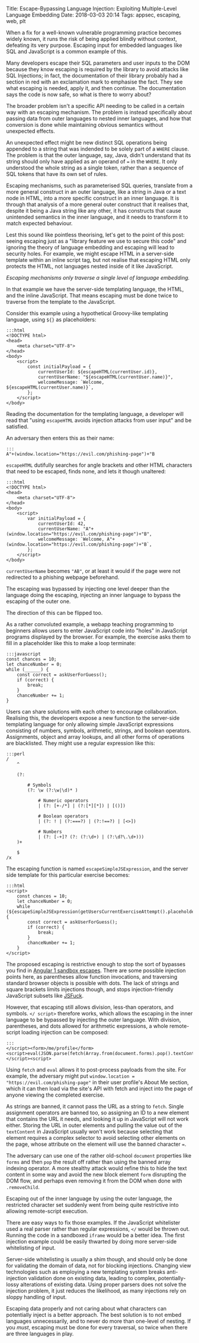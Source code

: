 Title: Escape-Bypassing Language Injection: Exploiting Multiple-Level Language Embedding
Date: 2018-03-03 20:14
Tags: appsec, escaping, web, plt

When a fix for a well-known vulnerable programming practice becomes widely
known, it runs the risk of being applied blindly without context, defeating its
very purpose. Escaping input for embedded languages like SQL and JavaScript is a
common example of this.

Many developers escape their SQL parameters and user inputs to the DOM because
they know escaping is required by the library to avoid attacks like SQL
Injections; in fact, the documentation of their library probably had a section
in red with an exclamation mark to emphasise the fact. They see what escaping is
needed, apply it, and then continue. The documentation says the code is now
safe, so what is there to worry about?

The broader problem isn't a specific API needing to be called in a certain
way with an escaping mechanism. The problem is instead specifically about
passing data from outer languages to nested inner languages, and how that
conversion is done while maintaining obvious semantics without unexpected
effects.

An unexpected effect might be new distinct SQL operations being appended to a
string that was indended to be solely part of a `WHERE` clause. The problem is
that the outer language, say, Java, didn't understand that its string should
only have applied as an operand of `=` in the `WHERE`. It only understood the
whole string as a single token, rather than a sequence of SQL tokens that have
its own set of rules.

Escaping mechanisms, such as parameterised SQL queries, translate from a more
general construct in an outer language, like a string in Java or a text node in
HTML, into a more specific construct in an inner language. It is through that
analysis of a more general outer construct that it realises that, despite it
being a Java string like any other, it has constructs that cause unintended
semantics in the inner language, and it needs to transform it to match expected
behaviour.

Lest this sound like pointless theorising, let's get to the point of this post:
seeing escaping just as a "library feature we use to secure this code" and
ignoring the theory of language embedding and escaping will lead to security
holes. For example, we might escape HTML in a server-side template within an
inline script tag, but not realise that escaping HTML only protects the HTML,
not languages nested inside of it like JavaScript.

_Escaping mechanisms only traverse a single level of language embedding._

In that example we have the server-side templating language, the HTML, and the
inline JavaScript. That means escaping must be done twice to traverse from the
template to the JavaScript.

Consider this example using a hypothetical Groovy-like templating language,
using `${}` as placeholders:

    :::html
    <!DOCTYPE html>
    <head>
        <meta charset="UTF-8">
    </head>
    <body>
        <script>
            const initialPayload = {
                currentUserId: ${escapeHTML(currentUser.id)},
                currentUserName: "${escapeHTML(currentUser.name)}",
                welcomeMessage: `Welcome, ${escapeHTML(currentUser.name)}`,
            };
        </script>
    </body>

Reading the documentation for the templating language, a developer will read
that "using `escapeHTML` avoids injection attacks from user input" and be
satisfied.

An adversary then enters this as their name:

    :::
    A"+(window.location="https://evil.com/phishing-page")+"B

`escapeHTML` dutifully searches for angle brackets and other HTML characters
that need to be escaped, finds none, and lets it though unaltered:

    :::html
    <!DOCTYPE html>
    <head>
        <meta charset="UTF-8">
    </head>
    <body>
        <script>
            var initialPayload = {
                currentUserId: 42,
                currentUserName: "A"+(window.location="https://evil.com/phishing-page")+"B",
                welcomeMessage: `Welcome, A"+(window.location="https://evil.com/phishing-page")+"B`,
            };
        </script>
    </body>

`currentUserName` becomes `"AB"`, or at least it would if the page were not
redirected to a phishing webpage beforehand.

The escaping was bypassed by injecting one level deeper than the language doing
the escaping, injecting an inner language to bypass the escaping of the outer
one.

The direction of this can be flipped too.

As a rather convoluted example, a webapp teaching programming to beginners
allows users to enter JavaScript code into "holes" in JavaScript programs
displayed by the browser. For example, the exercise asks them to fill in a
placeholder like this to make a loop terminate:

    :::javascript
    const chances = 10;
    let chanceNumber = 0;
    while (______) {
        const correct = askUserForGuess();
        if (correct) {
            break;
        }
        chanceNumber += 1;
    }

Users can share solutions with each other to encourage collaboration. Realising
this, the developers expose a new function to the server-side templating
language for only allowing simple JavaScript expressions consisting of numbers,
symbols, arithmetic, strings, and boolean operators. Assignments, object and
array lookups, and all other forms of operations are blacklisted. They might
use a regular expression like this:

    :::perl
    /
        ^

        (?:

            # Symbols
            (?: \w (?:\w|\d)* )

                # Numeric operators
                | (?: [+-/*] | (?:[*][*]) | [()])

                # Boolean operators
                | (?: ! | (?:===?) | (?:!==?) | [<>])

                # Numbers
                | (?: [-+]? (?: (?:\d+) | (?:\d?\.\d+)))
        )+

        $
    /x

The escaping function is named `escapeSimpleJSExpression`, and the server side
template for this particular exercise becomes:

    :::html
    <script>
        const chances = 10;
        let chanceNumber = 0;
        while (${escapeSimpleJSExpression(getUsersCurrentExerciseAttempt().placeholderInputs[0])}) {
            const correct = askUserForGuess();
            if (correct) {
                break;
            }
            chanceNumber += 1;
        }
    </script>

The proposed escaping is restrictive enough to stop the sort of bypasses you
find in
[Angular 1 sandbox escapes](https://gist.github.com/jeremybuis/38c01acae19fc2ac6959).
There are some possible injection points here, as parentheses allow function
invocations, and traversing standard browser objects is possible with dots.
The lack of strings and square brackets limits injections though, and stops
injection-friendly JavaScript subsets like
[JSFuck](https://en.wikipedia.org/wiki/JSFuck).

However, that escaping still allows division, less-than operators, and symbols.
`</ script>` therefore works, which allows the escaping in the inner language
to be bypassed by injecting the outer language. With division, parentheses,
and dots allowed for arithmetic expressions, a whole remote-script loading
injection can be composed:

    :::
    </script><form>/me/profile</form><script>eval(JSON.parse(fetch(Array.from(document.forms).pop().textContent)).data.aboutMe)</script><script>

Using `fetch` and `eval` allows it to post-process payloads from the site. For
example, the adversary might put
`window.location = "https://evil.com/phishing-page"` in their user profile's
About Me section, which it can then load via the site's API with fetch and
inject into the page of anyone viewing the completed exercise.

As strings are banned, it cannot pass the URL as a string to `fetch`. Single
assignment operators are banned too, so assigning an ID to a new element that
contains the URL it needs, and looking it up in JavaScript will not work
either. Storing the URL in outer elements and pulling the value out of the
`textContent` in JavaScript usually won't work because selecting that element
requires a complex selector to avoid selecting other elements on the page, whose
attribute on the element will use the banned character `=`.

The adversary can use one of the rather old-school `document` properties like
`forms` and then `pop` the result off rather than using the banned array
indexing operator. A more stealthy attack would refine this to hide the text
content in some way and avoid the new block element `form` disrupting the DOM
flow, and perhaps even removing it from the DOM when done with `.removeChild`.

Escaping out of the inner language by using the outer language, the restricted
character set suddenly went from being quite restrictive into allowing
remote-script execution.

There are easy ways to fix those examples. If the JavaScript whitelister used
a real parser rather than regular expressions, `</` would be thrown out.
Running the code in a sandboxed `iframe` would be a better idea. The first
injection example could be easily thwarted by doing more server-side
whitelisting of input.

Server-side whitelisting is usually a shim though, and should only be done for
validating the domain of data, not for blocking injections. Changing view
technologies such as employing a new templating system breaks anti-injection
validation done on existing data, leading to complex, potentially-lossy
alterations of existing data. Using proper parsers does not solve the injection
problem, it just reduces the likelihood, as many injections rely on sloppy
handling of input.

Escaping data properly and not caring about what characters can potentially
inject is a better approach. The best solution is to not embed languages
unnecessarily, and to never do more than one-level of nesting. If you _must_,
escaping must be done for every traversal, so twice when there are three
languages in play.
